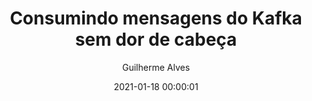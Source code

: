 ---
title: Consumindo mensagens do Kafka sem dor de cabeça
description: Criando um consumidor de mensagens com Kafka e Java
author: Guilherme Alves
date: 2021-01-18 00:00:01
image: /assets/kafka-java.png
tags:
  - Kafka
  - Consumer
  - Schema Registry
  - Java
---